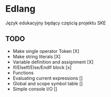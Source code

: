 # Edlang
Język edukacyjny będący częścią projektu SKE


## TODO
* Make single operator Token [X]
* Make string literals [X]
* Variable definition and assignment [X]
* If/ElseIf/Else/EndIf block [x]
* Functions
* Evaluating current expressions []
* Global and scope symbol table []
* Simple console I/O []
